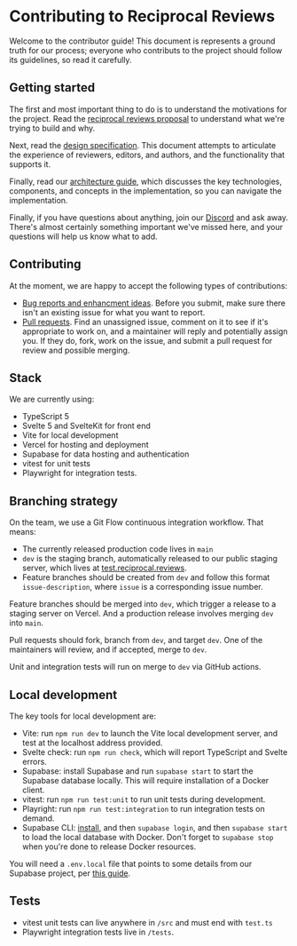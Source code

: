 # Contributing to Reciprocal Reviews

Welcome to the contributor guide! This document is represents a ground truth for our process; everyone who contributs to the project should follow its guidelines, so read it carefully.

## Getting started

The first and most important thing to do is to understand the motivations for the project. Read the [reciprocal reviews proposal](https://docs.google.com/document/d/1RHirbCdQFxBeCbjAAbba1MJtxDOG4cuml66_xWGgXAI/edit#heading=h.gtlebyp3cvjf) to understand what we're trying to build and why.

Next, read the [design specification](DESIGN.md). This document attempts to articulate the experience of reviewers, editors, and authors, and the functionality that supports it.

Finally, read our [architecture guide](ARCHITECTURE.md), which discusses the key technologies, components, and concepts in the implementation, so you can navigate the implementation.

Finally, if you have questions about anything, join our [Discord](https://discord.gg/GzdCGzWMrj) and ask away. There's almost certainly something important we've missed here, and your questions will help us know what to add.

## Contributing

At the moment, we are happy to accept the following types of contributions:

- [Bug reports and enhancment ideas](https://github.com/reciprocalreviews/reciprocalapp/issues). Before you submit, make sure there isn't an existing issue for what you want to report.
- [Pull requests](https://github.com/reciprocalreviews/reciprocalapp/pulls). Find an unassigned issue, comment on it to see if it's appropriate to work on, and a maintainer will reply and potentially assign you. If they do, fork, work on the issue, and submit a pull request for review and possible merging.

## Stack

We are currently using:

- TypeScript 5
- Svelte 5 and SvelteKit for front end
- Vite for local development
- Vercel for hosting and deployment
- Supabase for data hosting and authentication
- vitest for unit tests
- Playwright for integration tests.

## Branching strategy

On the team, we use a Git Flow continuous integration workflow. That means:

- The currently released production code lives in `main`
- `dev` is the staging branch, automatically released to our public staging server, which lives at [test.reciprocal.reviews](https://test.reciprocal.reviews).
- Feature branches should be created from `dev` and follow this format `issue-description`, where `issue` is a corresponding issue number.

Feature branches should be merged into `dev`, which trigger a release to a staging server on Vercel. And a production release involves merging `dev` into `main`.

Pull requests should fork, branch from `dev`, and target `dev`. One of the maintainers will review, and if accepted, merge to `dev`.

Unit and integration tests will run on merge to `dev` via GitHub actions.

## Local development

The key tools for local development are:

- Vite: run `npm run dev` to launch the Vite local development server, and test at the localhost address provided.
- Svelte check: run `npm run check`, which will report TypeScript and Svelte errors.
- Supabase: install Supabase and run `supabase start` to start the Supabase database locally. This will require installation of a Docker client.
- vitest: run `npm run test:unit` to run unit tests during development.
- Playright: run `npm run test:integration` to run integration tests on demand.
- Supabase CLI: [install](https://supabase.com/docs/guides/cli/getting-started), and then `supabase login`, and then `supabase start` to load the local database with Docker. Don't forget to `supabase stop` when you're done to release Docker resources.

You will need a `.env.local` file that points to some details from our Supabase project, per [this guide](https://supabase.com/docs/guides/auth/server-side/sveltekit).

## Tests

- vitest unit tests can live anywhere in `/src` and must end with `test.ts`
- Playwright integration tests live in `/tests`.
